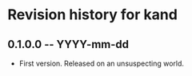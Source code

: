 # Revision history for kand

## 0.1.0.0  -- YYYY-mm-dd

* First version. Released on an unsuspecting world.
